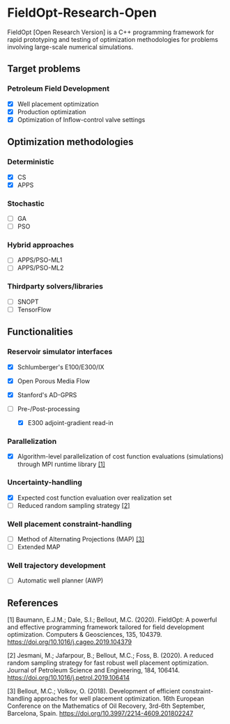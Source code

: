 # FieldOpt-Research-Open
FieldOpt [Open Research Version] is a C++ programming framework
for rapid prototyping and testing of optimization methodologies
for problems involving large-scale numerical simulations.

## Target problems
### Petroleum Field Development
- [x] Well placement optimization
- [x] Production optimization
- [x] Optimization of Inflow-control valve settings

## Optimization methodologies

### Deterministic
- [x] CS
- [x] APPS

### Stochastic
- [ ] GA
- [ ] PSO

### Hybrid approaches
- [ ] APPS/PSO-ML1
- [ ] APPS/PSO-ML2

### Thirdparty solvers/libraries
- [ ] SNOPT
- [ ] TensorFlow

## Functionalities
### Reservoir simulator interfaces
- [x] Schlumberger's E100/E300/IX
- [x] Open Porous Media Flow
- [x] Stanford's AD-GPRS

- [ ] Pre-/Post-processing
  - [x] E300 adjoint-gradient read-in

### Parallelization
- [x] Algorithm-level parallelization of cost function
evaluations (simulations) through MPI runtime library
[[1]](#Baumann2020FieProFrmwrk)

### Uncertainty-handling
- [x] Expected cost function evaluation over realization set
- [ ] Reduced random sampling strategy
[[2]](#Jesmani2020RedRanSamStr)

### Well placement constraint-handling
- [ ] Method of Alternating Projections (MAP)
[[3]](#Bellout2018EffConstrHandlWplcOpt)
- [ ] Extended MAP

### Well trajectory development
- [ ] Automatic well planner (AWP)

## References
<a id="Baumann2020FieProFrmwrk">[1]</a>
Baumann, E.J.M.; Dale, S.I.; Bellout, M.C.
(2020).
FieldOpt: A powerful and effective programming
framework tailored for field development optimization.
Computers & Geosciences, 135, 104379.
https://doi.org/10.1016/j.cageo.2019.104379

<a id="Jesmani2020RedRanSamStr">[2]</a>
Jesmani, M.; Jafarpour, B.; Bellout, M.C.; Foss, B.
(2020).
A reduced random sampling strategy
for fast robust well placement optimization.
Journal of Petroleum Science and Engineering, 184, 106414.
https://doi.org/10.1016/j.petrol.2019.106414

<a id="Bellout2018EffConstrHandlWplcOpt">[3]</a>
Bellout, M.C.; Volkov, O.
(2018).
Development of efficient constraint-handling approaches
for well placement optimization.
16th European Conference on the Mathematics of Oil
Recovery, 3rd-6th September, Barcelona, Spain.
https://doi.org/10.3997/2214-4609.201802247
